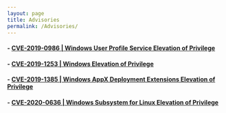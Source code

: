 ```yaml
---
layout: page
title: Advisories
permalink: /Advisories/
---
```

#### - [CVE-2019-0986 | Windows User Profile Service Elevation of Privilege](https://portal.msrc.microsoft.com/en-us/security-guidance/advisory/CVE-2019-0986)

#### - [CVE-2019-1253 | Windows Elevation of Privilege](https://portal.msrc.microsoft.com/en-us/security-guidance/advisory/CVE-2019-1253)

#### - [CVE-2019-1385 | Windows AppX Deployment Extensions Elevation of Privilege](https://portal.msrc.microsoft.com/en-us/security-guidance/advisory/CVE-2019-1385)

#### - [CVE-2020-0636 | Windows Subsystem for Linux Elevation of Privilege](https://portal.msrc.microsoft.com/en-us/security-guidance/advisory/CVE-2020-0636)
